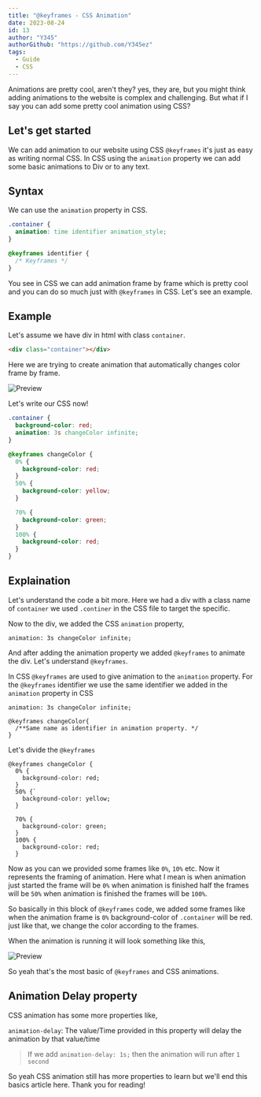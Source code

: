 ```yaml
---
title: "@keyframes - CSS Animation"
date: 2023-08-24
id: 13
author: "Y345"
authorGithub: "https://github.com/Y345ez"
tags:
  - Guide
  - CSS
---
```


Animations are pretty cool, aren't they? yes, they are, but you might think adding
animations to the website is complex and challenging. But what if I say you can add
some pretty cool animation using CSS?

## Let's get started

We can add animation to our website using CSS `@keyframes` it's just as easy as writing normal CSS. In CSS using the `animation` property we can add some basic animations to Div or to any text.

## Syntax

We can use the `animation` property in CSS.

```css
.container {
  animation: time identifier animation_style;
}

@keyframes identifier {
  /* Keyframes */
}
```

You see in CSS we can add animation frame by frame which is pretty cool and you can do so much just with `@keyframes` in CSS. Let's see an example.

## Example

Let's assume we have div in html with class `container`.

```html
<div class="container"></div>
```

Here we are trying to create animation that automatically changes color frame by frame.

![Preview](https://dev-to-uploads.s3.amazonaws.com/uploads/articles/gdg3mfhq3pomvxgn2ye5.gif)

Let's write our CSS now!

```css
.container {
  background-color: red;
  animation: 3s changeColor infinite;
}

@keyframes changeColor {
  0% {
    background-color: red;
  }
  50% {
    background-color: yellow;
  }

  70% {
    background-color: green;
  }
  100% {
    background-color: red;
  }
}
```

## Explaination

Let's understand the code a bit more. Here we had a div with a class name of `container` we used `.continer` in the CSS file to target the specific.

Now to the div, we added the CSS `animation` property,

```
animation: 3s changeColor infinite;
```

And after adding the animation property we added `@keyframes` to animate the div.
Let's understand `@keyframes`.

In CSS `@keyframes` are used to give animation to the `animation` property. For the `@keyframes` identifier we use the same identifier we added in the `animation` property in CSS

```
animation: 3s changeColor infinite;

@keyframes changeColor{
  /**Same name as identifier in animation property. */
}
```

Let's divide the `@keyframes`

```
@keyframes changeColor {
  0% {
    background-color: red;
  }
  50% {`
    background-color: yellow;
  }

  70% {
    background-color: green;
  }
  100% {
    background-color: red;
  }
```

Now as you can we provided some frames like `0%`, `10%` etc. Now it represents the framing of animation. Here what I mean is when animation just started the frame will be `0%` when animation is finished half the frames will be `50%` when animation is finished the frames will be `100%`.

So basically in this block of `@keyframes` code, we added some frames like when the animation frame is `0%` background-color of `.container` will be red. just like that, we change the color according to the frames.

When the animation is running it will look something like this,

![Preview](https://dev-to-uploads.s3.amazonaws.com/uploads/articles/gdg3mfhq3pomvxgn2ye5.gif)

So yeah that's the most basic of `@keyframes` and CSS animations.

## Animation Delay property

CSS animation has some more properties like,

`animation-delay`: The value/Time provided in this property will delay the animation by that value/time

> If we add `animation-delay: 1s;` then the animation will run after `1 second`

So yeah CSS animation still has more properties to learn but we'll end this basics article here. Thank you for reading!
